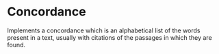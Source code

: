 # Concordance
Implements a concordance which is an alphabetical list of the words present in a text,
usually with citations of the passages in which they are found.
